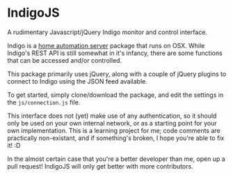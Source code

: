 # IndigoJS
A rudimentary Javascript/jQuery Indigo monitor and control interface.

Indigo is a [home automation server](http://www.indigodomo.com) package that runs on OSX. While Indigo's REST API is still somewhat in it's infancy, there are some functions that can be accessed and/or controlled.

This package primarily uses jQuery, along with a couple of jQuery plugins to connect to Indigo using the JSON feed available.

To get started, simply clone/download the package, and edit the settings in the ```js/connection.js``` file.

This interface does not (yet) make use of any authentication, so it should only be used on your own internal network, or as a starting point for your own implementation. This is a learning project for me; code comments are practically non-existant, and if something's broken, I hope you're able to fix it! :D

In the almost certain case that you're a better developer than me, open up a pull request! IndigoJS will only get better with more contributors.
